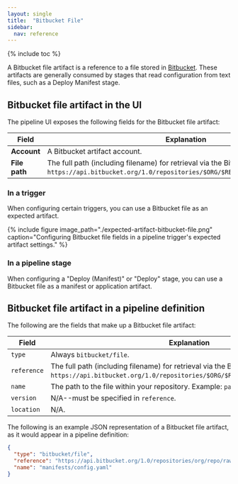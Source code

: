 ```yaml
---
layout: single
title:  "Bitbucket File"
sidebar:
  nav: reference
---
```


{% include toc %}

A Bitbucket file artifact is a reference to a file stored in
[Bitbucket](https://bitbucket.org). These artifacts are generally consumed by
stages that read configuration from text files, such as a Deploy Manifest
stage.

## Bitbucket file artifact in the UI

The pipeline UI exposes the following fields for the Bitbucket file artifact:

<table>
  <thead>
    <tr>
      <th width="10%">Field</th>
      <th width="90%">Explanation</th>
    </tr>
  </thead>
  <tbody>
    <tr>
      <td><strong>Account</strong></td>
      <td>A Bitbucket artifact account.</td>
    </tr>
    <tr>
      <td><strong>File path</strong></td>
      <td>The full path (including filename) for retrieval via the Bitbucket API. Example: <code>https://api.bitbucket.org/1.0/repositories/$ORG/$REPO/raw/$VERSION/$FILEPATH</code>.</td>
    </tr>
  </tbody>
</table>

### In a trigger

When configuring certain triggers, you can use a Bitbucket file as an expected
artifact.

{%
  include
  figure
  image_path="./expected-artifact-bitbucket-file.png"
  caption="Configuring Bitbucket file fields in a pipeline trigger's expected
           artifact settings."
%}

### In a pipeline stage

When configuring a "Deploy (Manifest)" or "Deploy" stage, you can use a
Bitbucket file as a manifest or application artifact.

## Bitbucket file artifact in a pipeline definition

The following are the fields that make up a Bitbucket file artifact:

| Field | Explanation |
|-|-----------|
| `type` | Always `bitbucket/file`. |
| `reference` | The full path (including filename) for retrieval via the Bitbucket API. Example: `https://api.bitbucket.org/1.0/repositories/$ORG/$REPO/raw/$VERSION/$FILEPATH`. |
| `name` | The path to the file within your repository. Example: `path/to/file.yml`. |
| `version` | N/A--must be specified in `reference`. |
| `location` | N/A. |

The following is an example JSON representation of a Bitbucket file artifact,
as it would appear in a pipeline definition:

```json
{
  "type": "bitbucket/file",
  "reference": "https://api.bitbucket.org/1.0/repositories/org/repo/raw/master/manifests/config.yaml",
  "name": "manifests/config.yaml"
}
```
